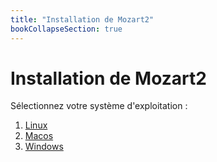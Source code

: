 ```yaml
---
title: "Installation de Mozart2"
bookCollapseSection: true
---
```

# Installation de Mozart2
Sélectionnez votre système d'exploitation :
1. [Linux](linux)
2. [Macos](macos)
3. [Windows](windows)